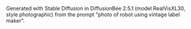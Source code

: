 Generated with Stable Diffusion in DiffusionBee 2.5.1 (model RealVisXL30, style photographic) from the prompt "photo of robot using vintage label maker".